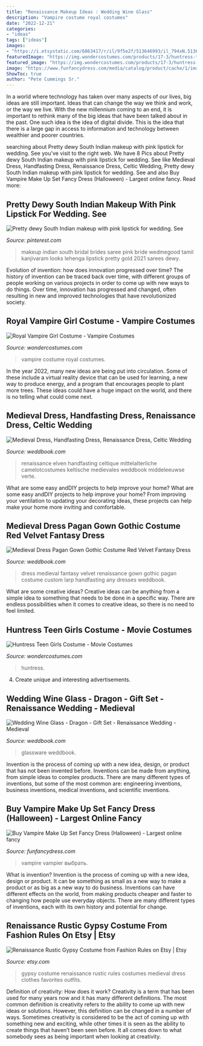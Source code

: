 ```yaml
---
title: "Renaissance Makeup Ideas : Wedding Wine Glass"
description: "Vampire costume royal costumes"
date: "2022-12-21"
categories:
- "ideas"
tags: ["ideas"]
images:
- "https://i.etsystatic.com/6863417/r/il/9f5e2f/513646993/il_794xN.513646993_th7o.jpg"
featuredImage: "https://img.wondercostumes.com/products/17-3/huntress-teen-costume.jpg"
featured_image: "https://img.wondercostumes.com/products/17-3/huntress-teen-costume.jpg"
image: "https://www.funfancydress.com/media/catalog/product/cache/1/image/1200x/040ec09b1e35df139433887a97daa66f/S/M/SMF37808.jpg"
ShowToc: true
author: "Pete Cummings Sr."
---
```



In a world where technology has taken over many aspects of our lives, big ideas are still important. Ideas that can change the way we think and work, or the way we live. With the new millennium coming to an end, it is important to rethink many of the big ideas that have been talked about in the past. One such idea is the idea of digital divide. This is the idea that there is a large gap in access to information and technology between wealthier and poorer countries.

	

		
searching about Pretty dewy South Indian makeup with pink lipstick for wedding. See you've visit to the right web. We have 8 Pics about Pretty dewy South Indian makeup with pink lipstick for wedding. See like Medieval Dress, Handfasting Dress, Renaissance Dress, Celtic Wedding, Pretty dewy South Indian makeup with pink lipstick for wedding. See and also Buy Vampire Make Up Set Fancy Dress (Halloween) - Largest online fancy. Read more:
		
    
## Pretty Dewy South Indian Makeup With Pink Lipstick For Wedding. See

<img loading=lazy src="https://i.pinimg.com/originals/e4/16/04/e416041dfae595b826eea540318a9567.jpg" onerror="this.onerror=null;this.src='https://tse3.mm.bing.net/th?id=OIP.81HUQGWHfW5xuCapwy2szQHaLH&amp;pid=15.1';" alt="Pretty dewy South Indian makeup with pink lipstick for wedding. See">

_Source: pinterest.com_

>makeup indian south bridal brides saree pink bride wedmegood tamil kanjivaram looks lehenga lipstick pretty gold 2021 sarees dewy. 

	

Evolution of invention: how does innovation progressed over time?
The history of invention can be traced back over time, with different groups of people working on various projects in order to come up with new ways to do things. Over time, innovation has progressed and changed, often resulting in new and improved technologies that have revolutionized society.

    
## Royal Vampire Girl Costume - Vampire Costumes

<img loading=lazy src="https://img.wondercostumes.com/products/16-3/royal-vampire-girl-costume-536.jpg" onerror="this.onerror=null;this.src='https://tse2.mm.bing.net/th?id=OIP.yIIVXkLQtjDvEY2dzIchFgHaKX&amp;pid=15.1';" alt="Royal Vampire Girl Costume - Vampire Costumes">

_Source: wondercostumes.com_

>vampire costume royal costumes. 

	

In the year 2022, many new ideas are being put into circulation. Some of these include a virtual reality device that can be used for learning, a new way to produce energy, and a program that encourages people to plant more trees. These ideas could have a huge impact on the world, and there is no telling what could come next.

    
## Medieval Dress, Handfasting Dress, Renaissance Dress, Celtic Wedding

<img loading=lazy src="http://s3.weddbook.me/t1/2/3/1/2314072/medieval-dress-handfasting-dress-renaissance-dress-celtic-wedding-dress-elven-dress-green-wedding-dress-custom-made.jpg" onerror="this.onerror=null;this.src='https://tse4.mm.bing.net/th?id=OIP.bJJHNUtaS2CY_ba60JlCxgHaMW&amp;pid=15.1';" alt="Medieval Dress, Handfasting Dress, Renaissance Dress, Celtic Wedding">

_Source: weddbook.com_

>renaissance elven handfasting celtique mittelalterliche camelotcostumes keltische medievales weddbook middeleeuwse verte. 

	

What are some easy andDIY projects to help improve your home?
What are some easy andDIY projects to help improve your home? From improving your ventilation to updating your decorating ideas, these projects can help make your home more inviting and comfortable.

    
## Medieval Dress Pagan Gown Gothic Costume Red Velvet Fantasy Dress

<img loading=lazy src="http://s3.weddbook.me/t1/2/5/8/2580771/medieval-dress-pagan-gown-gothic-costume-red-velvet-fantasy-dress-handfasting-renaissance-wedding-custom-made-to-any-size-larp.jpg" onerror="this.onerror=null;this.src='https://tse2.mm.bing.net/th?id=OIP.9El7-LXmiBXHnp7cO_qqJAHaNS&amp;pid=15.1';" alt="Medieval Dress Pagan Gown Gothic Costume Red Velvet Fantasy Dress">

_Source: weddbook.com_

>dress medieval fantasy velvet renaissance gown gothic pagan costume custom larp handfasting any dresses weddbook. 

	

What are some creative ideas?
Creative ideas can be anything from a simple idea to something that needs to be done in a specific way. There are endless possibilities when it comes to creative ideas, so there is no need to feel limited.

    
## Huntress Teen Girls Costume - Movie Costumes

<img loading=lazy src="https://img.wondercostumes.com/products/17-3/huntress-teen-costume.jpg" onerror="this.onerror=null;this.src='https://tse4.mm.bing.net/th?id=OIP.uyMs8pa58_OYlOvoGGygegHaKX&amp;pid=15.1';" alt="Huntress Teen Girls Costume - Movie Costumes">

_Source: wondercostumes.com_

>huntress. 

	

4. Create unique and interesting advertisements.

    
## Wedding Wine Glass - Dragon - Gift Set - Renaissance Wedding - Medieval

<img loading=lazy src="http://s3.weddbook.me/t1/2/4/9/2499998/wedding-wine-glass-dragon-gift-set-renaissance-wedding-medieval-fantasy-engraved-glassware.jpg" onerror="this.onerror=null;this.src='https://tse3.mm.bing.net/th?id=OIP.uzerodDFJlYzo9rX1wgk3gHaIh&amp;pid=15.1';" alt="Wedding Wine Glass - Dragon - Gift Set - Renaissance Wedding - Medieval">

_Source: weddbook.com_

>glassware weddbook. 

	

Invention is the process of coming up with a new idea, design, or product that has not been invented before. Inventions can be made from anything, from simple ideas to complex products. There are many different types of inventions, but some of the most common are: engineering inventions, business inventions, medical inventions, and scientific inventions.

    
## Buy Vampire Make Up Set Fancy Dress (Halloween) - Largest Online Fancy

<img loading=lazy src="https://www.funfancydress.com/media/catalog/product/cache/1/image/1200x/040ec09b1e35df139433887a97daa66f/S/M/SMF37808.jpg" onerror="this.onerror=null;this.src='https://tse3.mm.bing.net/th?id=OIP.YktTVAaAcNahm8L2gxSI-AHaK1&amp;pid=15.1';" alt="Buy Vampire Make Up Set Fancy Dress (Halloween) - Largest online fancy">

_Source: funfancydress.com_

>vampire vampier выбрать. 

	

What is invention?
Invention is the process of coming up with a new idea, design or product. It can be something as small as a new way to make a product or as big as a new way to do business. Inventions can have different effects on the world, from making products cheaper and faster to changing how people use everyday objects. There are many different types of inventions, each with its own history and potential for change.

    
## Renaissance Rustic Gypsy Costume From Fashion Rules On Etsy | Etsy

<img loading=lazy src="https://i.etsystatic.com/6863417/r/il/9f5e2f/513646993/il_794xN.513646993_th7o.jpg" onerror="this.onerror=null;this.src='https://tse4.mm.bing.net/th?id=OIP.uARMPMwi6KcUr3SCEJ7CPQHaMy&amp;pid=15.1';" alt="Renaissance Rustic Gypsy Costume from Fashion Rules on Etsy | Etsy">

_Source: etsy.com_

>gypsy costume renaissance rustic rules costumes medieval dress clothes favorites outfits. 

	

Definition of creativity: How does it work?
Creativity is a term that has been used for many years now and it has many different definitions. The most common definition is creativity refers to the ability to come up with new ideas or solutions. However, this definition can be changed in a number of ways. Sometimes creativity is considered to be the act of coming up with something new and exciting, while other times it is seen as the ability to create things that haven’t been seen before. It all comes down to what somebody sees as being important when looking at creativity.

